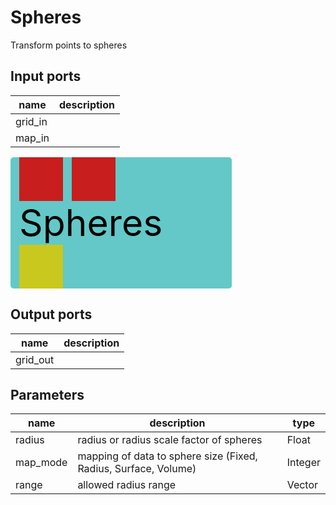 
# Spheres
Transform points to spheres

## Input ports
|name|description|
|-|-|
|grid_in||
|map_in||


<svg width="354.19999999999993" height="210" >
<rect x="0" y="0" width="354.19999999999993" height="210" rx="5" ry="5" style="fill:#64c8c8ff;" />
<rect x="14.0" y="0" width="70" height="70" rx="0" ry="0" style="fill:#c81e1eff;" >
<title>grid_in</title></rect>
<title>grid_in</title></rect><rect x="98.0" y="0" width="70" height="70" rx="0" ry="0" style="fill:#c81e1eff;" >
<title>map_in</title></rect>
<title>map_in</title></rect><rect x="14.0" y="140" width="70" height="70" rx="0" ry="0" style="fill:#c8c81eff;" >
<title>grid_out</title></rect>
<text x="14.0" y="126.0" font-size="4.2em">Spheres</text></svg>

## Output ports
|name|description|
|-|-|
|grid_out||


## Parameters
|name|description|type|
|-|-|-|
|radius|radius or radius scale factor of spheres|Float|
|map_mode|mapping of data to sphere size (Fixed, Radius, Surface, Volume)|Integer|
|range|allowed radius range|Vector|

